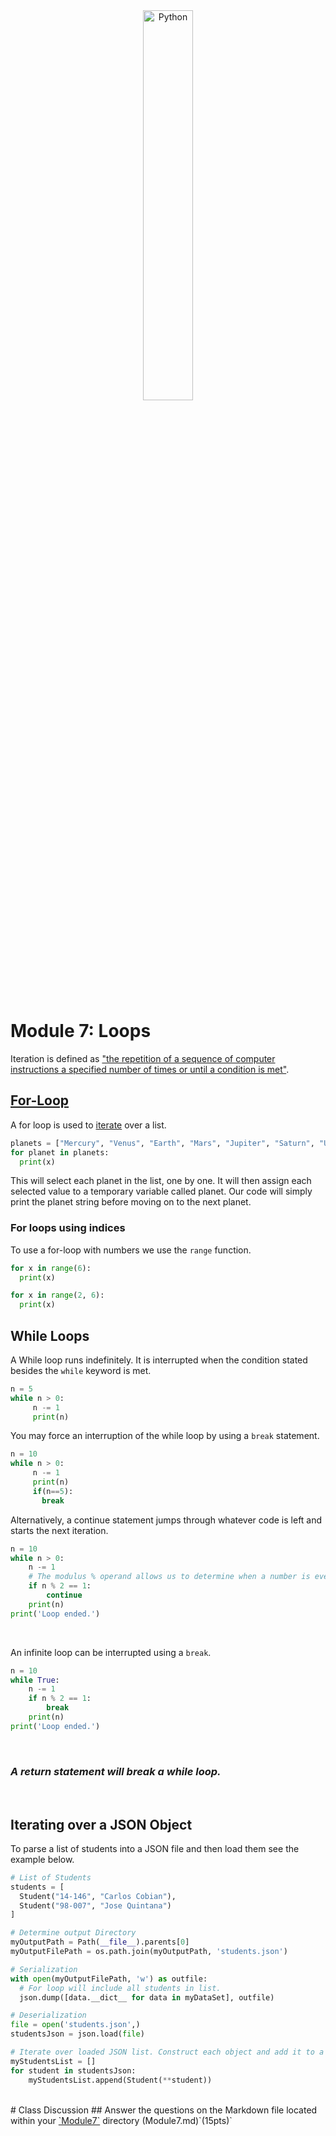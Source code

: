 <div style="text-align:center">
        <img    src="https://beginnersbook.com/wp-content/uploads/2017/09/for_loop_C.jpg"
                title="Python" 
                width="40%" 
                height="40%" />
</div>
<br>

# Module 7: Loops
Iteration is defined as ["the repetition of a sequence of computer instructions a specified number of times or until a condition is met"](https://www.merriam-webster.com/dictionary/iteration).

## [For-Loop](https://www.w3schools.com/python/python_for_loops.asp)
A for loop is used to [iterate](https://www.merriam-webster.com/dictionary/iteration) over a list. 
```python
planets = ["Mercury", "Venus", "Earth", "Mars", "Jupiter", "Saturn", "Uranus", "Neptune"]
for planet in planets:
  print(x)
```
This will select each planet in the list, one by one. It will then assign each selected value to a temporary variable called planet. Our code will simply print the planet string before moving on to the next planet.

### For loops using indices
To use a for-loop with numbers we use the `range` function.

```python
for x in range(6):
  print(x)
```

```python
for x in range(2, 6):
  print(x)
```

## While Loops
A While loop runs indefinitely. It is interrupted when the condition stated besides the `while` keyword is met.
```python
n = 5
while n > 0:
     n -= 1
     print(n)
```

You may force an interruption of the while loop by using a `break` statement.
```python
n = 10
while n > 0:
     n -= 1
     print(n)
     if(n==5):
       break
```

Alternatively, a continue statement jumps through whatever code is left and starts the next iteration.
```python
n = 10
while n > 0:
    n -= 1
    # The modulus % operand allows us to determine when a number is even or odd very easily.
    if n % 2 == 1:
        continue
    print(n)
print('Loop ended.')
```

<br>

An infinite loop can be interrupted using a `break`.
```python
n = 10
while True:
    n -= 1
    if n % 2 == 1:
        break
    print(n)
print('Loop ended.')
```

<br>

### *A return statement will break a while loop.*

<br>

## Iterating over a JSON Object
To parse a list of students into a JSON file and then load them see the example below.
```python
# List of Students
students = [
  Student("14-146", "Carlos Cobian"),
  Student("98-007", "Jose Quintana")
]

# Determine output Directory
myOutputPath = Path(__file__).parents[0]
myOutputFilePath = os.path.join(myOutputPath, 'students.json')

# Serialization
with open(myOutputFilePath, 'w') as outfile:
  # For loop will include all students in list.
  json.dump([data.__dict__ for data in myDataSet], outfile)

# Deserialization
file = open('students.json',)
studentsJson = json.load(file)

# Iterate over loaded JSON list. Construct each object and add it to a Object list.
myStudentsList = []
for student in studentsJson:
    myStudentsList.append(Student(**student))
```

<br>
# Class Discussion
## Answer the questions on the Markdown file located within your <u>`Module7`</u> directory (Module7.md)`(15pts)`
<!-- Welcome! These are your questions. -->
<!-- Answer using full sentences to receive all points. -->
<!-- 

What is an Iterator?

 - Answer: An iterator essentially repeats a set of steps as long as a certain condition, which is set by the programmer, is being met. The condition can be one that has an unknown number of repetitions, which can vary depending on the value of a variable, or they can be repeated a specified number of times that the programmer wants.

Why are iterators important im programming?

 - Answer: Iterators have many useful applications. One of those is that it can condense code that would otherwise be much larger. For instance, instead of needing to copy and paste code 10 times, you can put it inside of a for loop that repeats 10 times. It can also be useful when a programmer wants to repeat a certain number of steps that varies depending on the input. For instance, a programmer might want to move through all of the values of an array. Since arrays vary in length, something such as a for each loop is useful so that it can always iterate as many times as necessary for each individual array, without needing to alter the code to accomodate every specific array.

What is the purpose of a for-loop.

 - Answer: A for loop (sometimes called a for each loop in other languages) iterates over an array or list. The for each loop creates a variable in each iteration that will correspond to a specific value in the array, going in ascending order (the first iteration will have the variable equal to the first value, the second iteration to the second, so on and so forth). Using the range method makes it so that instead of moving through an array of different values, it goes through an array of numbers, which is useful for when someone needs to iterate a specific number of times but does not need to directly use a value in an array or list.

Describe how the modulus operand allows us to determine when a number is odd. Provide a mathematical example.

 - Answer: The modulus operand determines the remainder of a mathematical operation. For instance, 1 / 3 is 0 with a remainder of 1, so 1 % 3 is 1. All even numbers divided by 2 will have a remainder of 0, while all odd numbers will have a remainder of 1, meaning that n % 2 == 0 will only trigger if n is even, while n % 2 == 1 will only trigger if n is odd.

How do you create an infinite loop in python?

 - Answer: While loops only break if the condition set at the beginning of the loop stops being met or if a break statement is used. Due to this, if you ensure that the condition will never stop being true and that there is no statement to break the loop, a while loop can go on forever, Generally, people will use statements such as while 1 == 1, although others prefer to simply use while True. The specific value doesn't matter, as well as the condition is always true.

Type down any class notes below this sentence:



Lackluster responses may result in point deductions.
-->

<br>

## [Next Module ->](/../../tree/main/Modules/Module8/Module8.md)
